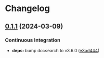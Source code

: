 # Changelog

## [0.1.1](https://github.com/hugomods/docsearch/compare/v0.1.0...v0.1.1) (2024-03-09)


### Continuous Integration

* **deps:** bump docsearch to v3.6.0 ([e3ad444](https://github.com/hugomods/docsearch/commit/e3ad44466968b74c986a51cf635df8e423cb4f24))
